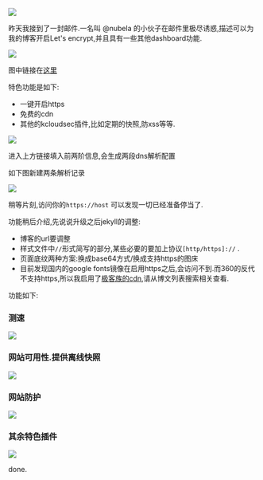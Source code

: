 ![](http://7xqjx7.com1.z0.glb.clouddn.com/image/Screen%20Shot%202016-03-19%20at%2018.16.27.png?imageView2/2/h/600)

昨天我接到了一封邮件.一名叫 @nubela 的小伙子在邮件里极尽诱惑,描述可以为我的博客开启Let's encrypt,并且具有一些其他dashboard功能. 

![](http://7xqjx7.com1.z0.glb.clouddn.com/image/Screen%20Shot%202016-03-19%20at%2018.14.58.png?imageView2/2/h/600)

图中链接在[这里](https://kloudsec.com/github-pages)

特色功能是如下: 

- 一键开启https
- 免费的cdn
- 其他的kcloudsec插件,比如定期的快照,防xss等等.

![](http://7xqjx7.com1.z0.glb.clouddn.com/image/Screen%20Shot%202016-03-19%20at%2018.16.35.png?imageView2/2/h/600)

进入上方链接填入前两阶信息,会生成两段dns解析配置 

如下图新建两条解析记录

![](http://7xqjx7.com1.z0.glb.clouddn.com/image/Screen%20Shot%202016-03-19%20at%2019.51.08.png?imageView2/2/h/600)

稍等片刻,访问你的`https://host` 可以发现一切已经准备停当了. 

功能稍后介绍,先说说升级之后jekyll的调整:

- 博客的url要调整
- 样式文件中`//`形式简写的部分,某些必要的要加上协议`[http/https]://` .
- 页面底纹两种方案:换成base64方式/换成支持https的图床
- 目前发现国内的google fonts镜像在启用https之后,会访问不到.而360的反代不支持https,所以我启用了[极客族的cdn](https://cdn.geekzu.org),请从博文列表搜索相关查看.

功能如下: 

### 测速 

![](http://7xqjx7.com1.z0.glb.clouddn.com/image/Screen%20Shot%202016-03-19%20at%2019.48.20.png?imageView2/2/h/600)

### 网站可用性.提供离线快照

![](http://7xqjx7.com1.z0.glb.clouddn.com/image/Screen%20Shot%202016-03-19%20at%2019.48.35.png?imageView2/2/h/600)

### 网站防护

![](http://7xqjx7.com1.z0.glb.clouddn.com/image/Screen%20Shot%202016-03-19%20at%2019.48.53.png?imageView2/2/h/600)

### 其余特色插件

![](http://7xqjx7.com1.z0.glb.clouddn.com/image/Screen%20Shot%202016-03-19%20at%2019.49.29.png?imageView2/2/h/600)


done.